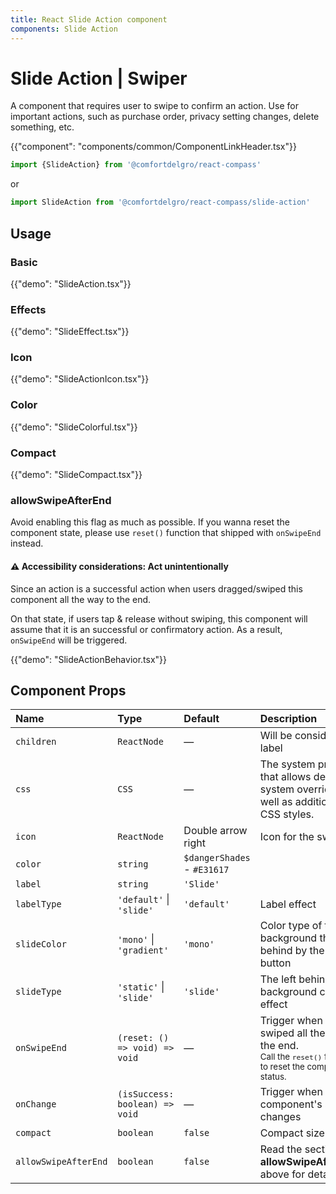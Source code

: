 ```yaml
---
title: React Slide Action component
components: Slide Action
---
```


# Slide Action | Swiper

<p class="description">A component that requires user to swipe to confirm an action. Use for important actions, such as purchase order, privacy setting changes, delete something, etc.
</p>

{{"component": "components/common/ComponentLinkHeader.tsx"}}

```jsx
import {SlideAction} from '@comfortdelgro/react-compass'
```

or

```jsx
import SlideAction from '@comfortdelgro/react-compass/slide-action'
```

## Usage

### Basic

{{"demo": "SlideAction.tsx"}}

### Effects

{{"demo": "SlideEffect.tsx"}}

### Icon

{{"demo": "SlideActionIcon.tsx"}}

### Color

{{"demo": "SlideColorful.tsx"}}

### Compact

{{"demo": "SlideCompact.tsx"}}

### allowSwipeAfterEnd

Avoid enabling this flag as much as possible. If you wanna reset the component state, please use `reset()` function that shipped with `onSwipeEnd` instead.

#### ⚠️ Accessibility considerations: Act unintentionally

Since an action is a successful action when users dragged/swiped this component all the way to the end.

On that state, if users tap & release without swiping, this component will assume that it is an successful or confirmatory action. As a result, `onSwipeEnd` will be triggered.

{{"demo": "SlideActionBehavior.tsx"}}

## Component Props

| Name                 | Type                           | Default                     | Description                                                                                                                     |
| :------------------- | :----------------------------- | :-------------------------- | :------------------------------------------------------------------------------------------------------------------------------ |
| `children`           | `ReactNode`                    | —                           | Will be consider as a label                                                                                                     |
| `css`                | `CSS`                          | —                           | The system prop that allows defining system overrides as well as additional CSS styles.                                         |
| `icon`               | `ReactNode`                    | Double arrow right          | Icon for the swiper                                                                                                             |
| `color`              | `string`                       | `$dangerShades` - `#E31617` |                                                                                                                                 |
| `label`              | `string`                       | `'Slide'`                   |                                                                                                                                 |
| `labelType`          | `'default'` \| `'slide'`       | `'default'`                 | Label effect                                                                                                                    |
| `slideColor`         | `'mono'` \| `'gradient'`       | `'mono'`                    | Color type of the background that left behind by the slide button                                                               |
| `slideType`          | `'static'` \| `'slide'`        | `'slide'`                   | The left behind background color's effect                                                                                       |
| `onSwipeEnd`         | `(reset: () => void) => void`  | —                           | Trigger when users swiped all the way to the end.<br/><small>Call the `reset()` function to reset the component status.</small> |
| `onChange`           | `(isSuccess: boolean) => void` | —                           | Trigger when component's status changes                                                                                         |
| `compact`            | `boolean`                      | `false`                     | Compact size                                                                                                                    |
| `allowSwipeAfterEnd` | `boolean`                      | `false`                     | Read the section **allowSwipeAfterEnd** above for detail                                                                        |
